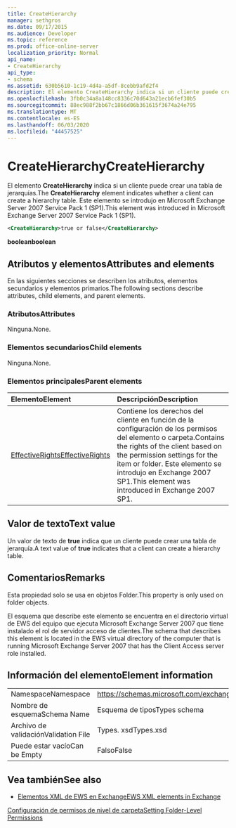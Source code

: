 ```yaml
---
title: CreateHierarchy
manager: sethgros
ms.date: 09/17/2015
ms.audience: Developer
ms.topic: reference
ms.prod: office-online-server
localization_priority: Normal
api_name:
- CreateHierarchy
api_type:
- schema
ms.assetid: 630b5610-1c19-4d4a-a5df-8cebb9afd2f4
description: El elemento CreateHierarchy indica si un cliente puede crear una tabla de jerarquías. Este elemento se introdujo en Microsoft Exchange Server 2007 Service Pack 1 (SP1).
ms.openlocfilehash: 3fb0c34a8a148cc8336c70d643a21ecb6fef30b5
ms.sourcegitcommit: 88ec988f2bb67c1866d06b361615f3674a24e795
ms.translationtype: MT
ms.contentlocale: es-ES
ms.lasthandoff: 06/03/2020
ms.locfileid: "44457525"
---
```

# <a name="createhierarchy"></a><span data-ttu-id="006be-104">CreateHierarchy</span><span class="sxs-lookup"><span data-stu-id="006be-104">CreateHierarchy</span></span>

<span data-ttu-id="006be-105">El elemento **CreateHierarchy** indica si un cliente puede crear una tabla de jerarquías.</span><span class="sxs-lookup"><span data-stu-id="006be-105">The **CreateHierarchy** element indicates whether a client can create a hierarchy table.</span></span> <span data-ttu-id="006be-106">Este elemento se introdujo en Microsoft Exchange Server 2007 Service Pack 1 (SP1).</span><span class="sxs-lookup"><span data-stu-id="006be-106">This element was introduced in Microsoft Exchange Server 2007 Service Pack 1 (SP1).</span></span> 
  
```xml
<CreateHierarchy>true or false</CreateHierarchy>
```

 <span data-ttu-id="006be-107">**boolean**</span><span class="sxs-lookup"><span data-stu-id="006be-107">**boolean**</span></span>
## <a name="attributes-and-elements"></a><span data-ttu-id="006be-108">Atributos y elementos</span><span class="sxs-lookup"><span data-stu-id="006be-108">Attributes and elements</span></span>

<span data-ttu-id="006be-109">En las siguientes secciones se describen los atributos, elementos secundarios y elementos primarios.</span><span class="sxs-lookup"><span data-stu-id="006be-109">The following sections describe attributes, child elements, and parent elements.</span></span>
  
### <a name="attributes"></a><span data-ttu-id="006be-110">Atributos</span><span class="sxs-lookup"><span data-stu-id="006be-110">Attributes</span></span>

<span data-ttu-id="006be-111">Ninguna.</span><span class="sxs-lookup"><span data-stu-id="006be-111">None.</span></span>
  
### <a name="child-elements"></a><span data-ttu-id="006be-112">Elementos secundarios</span><span class="sxs-lookup"><span data-stu-id="006be-112">Child elements</span></span>

<span data-ttu-id="006be-113">Ninguna.</span><span class="sxs-lookup"><span data-stu-id="006be-113">None.</span></span>
  
### <a name="parent-elements"></a><span data-ttu-id="006be-114">Elementos principales</span><span class="sxs-lookup"><span data-stu-id="006be-114">Parent elements</span></span>

|<span data-ttu-id="006be-115">**Elemento**</span><span class="sxs-lookup"><span data-stu-id="006be-115">**Element**</span></span>|<span data-ttu-id="006be-116">**Descripción**</span><span class="sxs-lookup"><span data-stu-id="006be-116">**Description**</span></span>|
|:-----|:-----|
|[<span data-ttu-id="006be-117">EffectiveRights</span><span class="sxs-lookup"><span data-stu-id="006be-117">EffectiveRights</span></span>](effectiverights.md) <br/> |<span data-ttu-id="006be-118">Contiene los derechos del cliente en función de la configuración de los permisos del elemento o carpeta.</span><span class="sxs-lookup"><span data-stu-id="006be-118">Contains the rights of the client based on the permission settings for the item or folder.</span></span> <span data-ttu-id="006be-119">Este elemento se introdujo en Exchange 2007 SP1.</span><span class="sxs-lookup"><span data-stu-id="006be-119">This element was introduced in Exchange 2007 SP1.</span></span>  <br/> |
   
## <a name="text-value"></a><span data-ttu-id="006be-120">Valor de texto</span><span class="sxs-lookup"><span data-stu-id="006be-120">Text value</span></span>

<span data-ttu-id="006be-121">Un valor de texto de **true** indica que un cliente puede crear una tabla de jerarquía.</span><span class="sxs-lookup"><span data-stu-id="006be-121">A text value of **true** indicates that a client can create a hierarchy table.</span></span> 
  
## <a name="remarks"></a><span data-ttu-id="006be-122">Comentarios</span><span class="sxs-lookup"><span data-stu-id="006be-122">Remarks</span></span>

<span data-ttu-id="006be-123">Esta propiedad solo se usa en objetos Folder.</span><span class="sxs-lookup"><span data-stu-id="006be-123">This property is only used on folder objects.</span></span>
  
<span data-ttu-id="006be-124">El esquema que describe este elemento se encuentra en el directorio virtual de EWS del equipo que ejecuta Microsoft Exchange Server 2007 que tiene instalado el rol de servidor acceso de clientes.</span><span class="sxs-lookup"><span data-stu-id="006be-124">The schema that describes this element is located in the EWS virtual directory of the computer that is running Microsoft Exchange Server 2007 that has the Client Access server role installed.</span></span>
  
## <a name="element-information"></a><span data-ttu-id="006be-125">Información del elemento</span><span class="sxs-lookup"><span data-stu-id="006be-125">Element information</span></span>

|||
|:-----|:-----|
|<span data-ttu-id="006be-126">Namespace</span><span class="sxs-lookup"><span data-stu-id="006be-126">Namespace</span></span>  <br/> |https://schemas.microsoft.com/exchange/services/2006/types  <br/> |
|<span data-ttu-id="006be-127">Nombre de esquema</span><span class="sxs-lookup"><span data-stu-id="006be-127">Schema Name</span></span>  <br/> |<span data-ttu-id="006be-128">Esquema de tipos</span><span class="sxs-lookup"><span data-stu-id="006be-128">Types schema</span></span>  <br/> |
|<span data-ttu-id="006be-129">Archivo de validación</span><span class="sxs-lookup"><span data-stu-id="006be-129">Validation File</span></span>  <br/> |<span data-ttu-id="006be-130">Types. xsd</span><span class="sxs-lookup"><span data-stu-id="006be-130">Types.xsd</span></span>  <br/> |
|<span data-ttu-id="006be-131">Puede estar vacío</span><span class="sxs-lookup"><span data-stu-id="006be-131">Can be Empty</span></span>  <br/> |<span data-ttu-id="006be-132">Falso</span><span class="sxs-lookup"><span data-stu-id="006be-132">False</span></span>  <br/> |
   
## <a name="see-also"></a><span data-ttu-id="006be-133">Vea también</span><span class="sxs-lookup"><span data-stu-id="006be-133">See also</span></span>



- [<span data-ttu-id="006be-134">Elementos XML de EWS en Exchange</span><span class="sxs-lookup"><span data-stu-id="006be-134">EWS XML elements in Exchange</span></span>](ews-xml-elements-in-exchange.md)


[<span data-ttu-id="006be-135">Configuración de permisos de nivel de carpeta</span><span class="sxs-lookup"><span data-stu-id="006be-135">Setting Folder-Level Permissions</span></span>](https://msdn.microsoft.com/library/c7530e86-5112-401c-b10a-9c054ae59f07%28Office.15%29.aspx)

